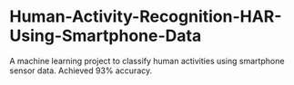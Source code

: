 # Human-Activity-Recognition-HAR-Using-Smartphone-Data
A machine learning project to classify human activities using smartphone sensor data. Achieved 93% accuracy.
